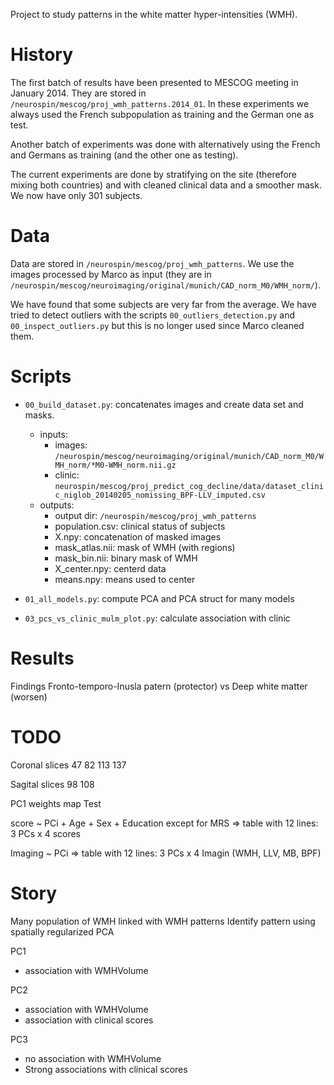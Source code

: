 Project to study patterns in the white matter hyper-intensities (WMH).

# History

The first batch of results have been presented to MESCOG meeting in January 2014.
They are stored in `/neurospin/mescog/proj_wmh_patterns.2014_01`.
In these experiments we always used the French subpopulation as training and the German one as test.

Another batch of experiments was done with alternatively using the French and Germans as training (and the other one as testing).

The current experiments are done by stratifying on the site (therefore mixing both countries) and with cleaned clinical data and a smoother mask.
We now have only 301 subjects.

# Data

Data are stored in `/neurospin/mescog/proj_wmh_patterns`.
We use the images processed by Marco as input (they are in `/neurospin/mescog/neuroimaging/original/munich/CAD_norm_M0/WMH_norm/`).

We have found that some subjects are very far from the average.
We have tried to detect outliers with the scripts `00_outliers_detection.py` and `00_inspect_outliers.py` but this is no longer used since Marco cleaned them.

# Scripts

* `00_build_dataset.py`: concatenates images and create data set and masks.
  * inputs:
    * images: `/neurospin/mescog/neuroimaging/original/munich/CAD_norm_M0/WMH_norm/*M0-WMH_norm.nii.gz`
    * clinic: `neurospin/mescog/proj_predict_cog_decline/data/dataset_clinic_niglob_20140205_nomissing_BPF-LLV_imputed.csv`
  * outputs:
    * output dir: `/neurospin/mescog/proj_wmh_patterns`
    * population.csv: clinical status of subjects
    * X.npy: concatenation of masked images
    * mask_atlas.nii: mask of WMH (with regions)
    * mask_bin.nii: binary mask of WMH
    * X_center.npy: centerd data
    * means.npy: means used to center

* `01_all_models.py`: compute PCA and PCA struct for many models

* `03_pcs_vs_clinic_mulm_plot.py`: calculate association with clinic

# Results
Findings Fronto-temporo-Inusla patern (protector) vs Deep white matter (worsen)

# TODO

Coronal slices
47 82 113 137

Sagital slices
98 108

PC1 weights map
Test

score ~ PCi + Age + Sex + Education
except for MRS
=> table with 12 lines: 3 PCs x 4 scores

Imaging ~ PCi
=> table with 12 lines: 3 PCs x 4 Imagin (WMH, LLV, MB, BPF)

# Story

Many population of WMH linked with WMH patterns
Identify pattern using spatially regularized PCA

PC1
- association with WMHVolume

PC2
- association with WMHVolume
- association with clinical scores

PC3
- no association with WMHVolume
- Strong associations with clinical scores

 


